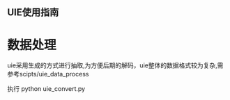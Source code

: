 ## UIE使用指南

# 数据处理

uie采用生成的方式进行抽取,为方便后期的解码，uie整体的数据格式较为复杂,需参考scipts/uie_data_process

执行 python uie_convert.py
